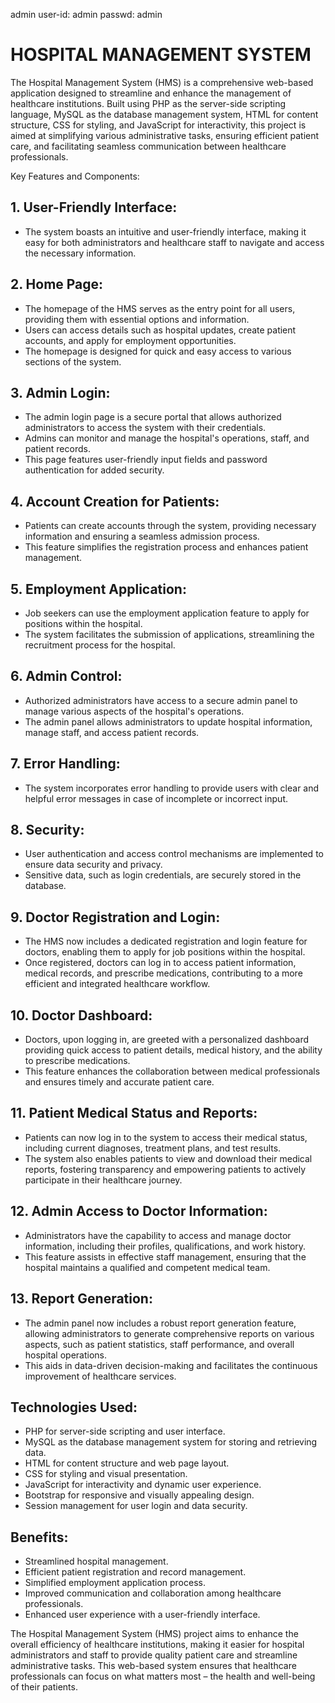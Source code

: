 admin user-id: admin
passwd: admin


# HOSPITAL MANAGEMENT SYSTEM
The Hospital Management System (HMS) is a comprehensive web-based application designed to streamline and enhance the management of healthcare institutions. Built using PHP as the server-side scripting language, MySQL as the database management system, HTML for content structure, CSS for styling, and JavaScript for interactivity, this project is aimed at simplifying various administrative tasks, ensuring efficient patient care, and facilitating seamless communication between healthcare professionals.

Key Features and Components:

## 1. User-Friendly Interface:
   - The system boasts an intuitive and user-friendly interface, making it easy for both administrators and healthcare staff to navigate and access the necessary information.

## 2. Home Page:
   - The homepage of the HMS serves as the entry point for all users, providing them with essential options and information.
   - Users can access details such as hospital updates, create patient accounts, and apply for employment opportunities.
   - The homepage is designed for quick and easy access to various sections of the system.

## 3. Admin Login:
   - The admin login page is a secure portal that allows authorized administrators to access the system with their credentials.
   - Admins can monitor and manage the hospital's operations, staff, and patient records.
   - This page features user-friendly input fields and password authentication for added security.

## 4. Account Creation for Patients:
   - Patients can create accounts through the system, providing necessary information and ensuring a seamless admission process.
   - This feature simplifies the registration process and enhances patient management.

## 5. Employment Application:
   - Job seekers can use the employment application feature to apply for positions within the hospital.
   - The system facilitates the submission of applications, streamlining the recruitment process for the hospital.

## 6. Admin Control:
   - Authorized administrators have access to a secure admin panel to manage various aspects of the hospital's operations.
   - The admin panel allows administrators to update hospital information, manage staff, and access patient records.

## 7. Error Handling:
   - The system incorporates error handling to provide users with clear and helpful error messages in case of incomplete or incorrect input.

## 8. Security:
   - User authentication and access control mechanisms are implemented to ensure data security and privacy.
   - Sensitive data, such as login credentials, are securely stored in the database.

## 9. Doctor Registration and Login:
   - The HMS now includes a dedicated registration and login feature for doctors, enabling them to apply for job positions within the hospital.
   - Once registered, doctors can log in to access patient information, medical records, and prescribe medications, contributing to a more efficient and integrated healthcare workflow.

## 10. Doctor Dashboard:
   - Doctors, upon logging in, are greeted with a personalized dashboard providing quick access to patient details, medical history, and the ability to prescribe medications.
   - This feature enhances the collaboration between medical professionals and ensures timely and accurate patient care.

## 11. Patient Medical Status and Reports:
   - Patients can now log in to the system to access their medical status, including current diagnoses, treatment plans, and test results.
   - The system also enables patients to view and download their medical reports, fostering transparency and empowering patients to actively participate in their healthcare journey.

## 12. Admin Access to Doctor Information:
   - Administrators have the capability to access and manage doctor information, including their profiles, qualifications, and work history.
   - This feature assists in effective staff management, ensuring that the hospital maintains a qualified and competent medical team.

## 13. Report Generation:
   - The admin panel now includes a robust report generation feature, allowing administrators to generate comprehensive reports on various aspects, such as patient statistics, staff performance, and overall hospital operations.
   - This aids in data-driven decision-making and facilitates the continuous improvement of healthcare services.

## Technologies Used:
- PHP for server-side scripting and user interface.
- MySQL as the database management system for storing and retrieving data.
- HTML for content structure and web page layout.
- CSS for styling and visual presentation.
- JavaScript for interactivity and dynamic user experience.
- Bootstrap for responsive and visually appealing design.
- Session management for user login and data security.

## Benefits:
- Streamlined hospital management.
- Efficient patient registration and record management.
- Simplified employment application process.
- Improved communication and collaboration among healthcare professionals.
- Enhanced user experience with a user-friendly interface.

The Hospital Management System (HMS) project aims to enhance the overall efficiency of healthcare institutions, making it easier for hospital administrators and staff to provide quality patient care and streamline administrative tasks. This web-based system ensures that healthcare professionals can focus on what matters most – the health and well-being of their patients.
